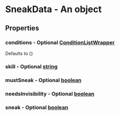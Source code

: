 

# SneakData - An object



## Properties



### conditions - Optional [ConditionListWrapper](ConditionListWrapper)



Defaults to {}



### skill - Optional [string](string)



### mustSneak - Optional [boolean](boolean)



### needsInvisibility - Optional [boolean](boolean)



### sneak - Optional [boolean](boolean)

